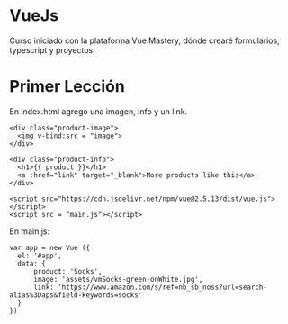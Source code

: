 # VueJs
Curso iniciado con la plataforma Vue Mastery, dónde crearé formularios, typescript y proyectos.

# Primer Lección
En index.html agrego una imagen, info y un link.

```
<div class="product-image">
  <img v-bind:src = "image">  
</div>

<div class="product-info">
  <h1>{{ product }}</h1>
  <a :href="link" target="_blank">More products like this</a>
</div>

<script src="https://cdn.jsdelivr.net/npm/vue@2.5.13/dist/vue.js"></script>
<script src = "main.js"></script>
```

<p>En main.js:</p>

```
var app = new Vue ({
  el: '#app',
  data: {
      product: 'Socks',
      image: 'assets/vmSocks-green-onWhite.jpg',
      link: 'https://www.amazon.com/s/ref=nb_sb_noss?url=search-alias%3Daps&field-keywords=socks'
  }
})
```
